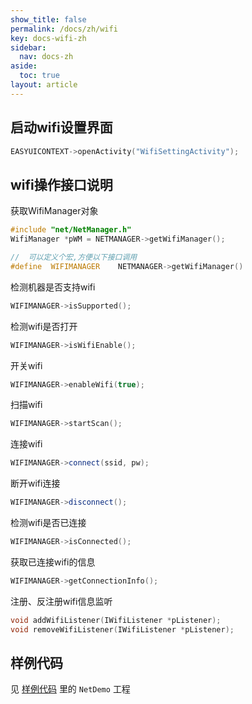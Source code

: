 ```yaml
---
show_title: false
permalink: /docs/zh/wifi
key: docs-wifi-zh
sidebar:
  nav: docs-zh
aside:
  toc: true
layout: article
---
```

## 启动wifi设置界面
```c++
EASYUICONTEXT->openActivity("WifiSettingActivity");
```

## wifi操作接口说明
获取WifiManager对象
```c++
#include "net/NetManager.h"
WifiManager *pWM = NETMANAGER->getWifiManager();

//	可以定义个宏,方便以下接口调用
#define  WIFIMANAGER    NETMANAGER->getWifiManager()
```
检测机器是否支持wifi
```c++
WIFIMANAGER->isSupported();
```
检测wifi是否打开
```c++
WIFIMANAGER->isWifiEnable();
```
开关wifi
```c++
WIFIMANAGER->enableWifi(true);
```
扫描wifi
```c++
WIFIMANAGER->startScan();
```
连接wifi
```c++
WIFIMANAGER->connect(ssid, pw);
```
断开wifi连接
```c++
WIFIMANAGER->disconnect();
```
检测wifi是否已连接
```c++
WIFIMANAGER->isConnected();
```
获取已连接wifi的信息
```c++
WIFIMANAGER->getConnectionInfo();
```
注册、反注册wifi信息监听
```c++
void addWifiListener(IWifiListener *pListener);
void removeWifiListener(IWifiListener *pListener);
```
## 样例代码  
见 [样例代码](demo_download#demo_download) 里的 `NetDemo` 工程